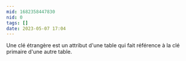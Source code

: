 ```yaml
---
mid: 1682358447830
nid: 0
tags: []
date: 2023-05-07 17:04
---
```


Une clé étrangère est un attribut d'une table qui fait référence à la clé primaire d'une autre table.
